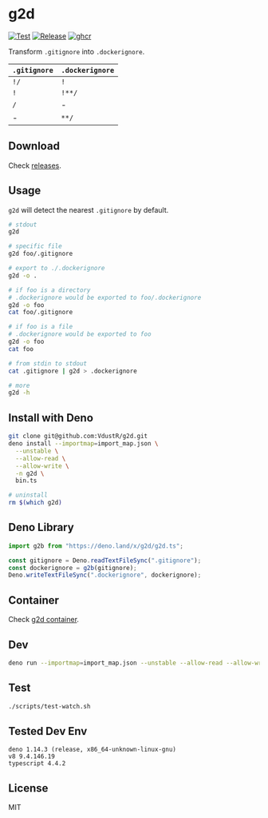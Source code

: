 # g2d

[![Test](https://github.com/VdustR/g2d/actions/workflows/test.yml/badge.svg)](https://github.com/VdustR/g2d/actions/workflows/test.yml)
[![Release](https://github.com/VdustR/g2d/actions/workflows/build.yml/badge.svg)](https://github.com/VdustR/g2d/actions/workflows/build.yml)
[![ghcr](https://github.com/VdustR/g2d/actions/workflows/ghcr.yml/badge.svg)](https://github.com/VdustR/g2d/actions/workflows/ghcr.yml)

Transform `.gitignore` into `.dockerignore`.

| `.gitignore` | `.dockerignore` |
| ------------ | --------------- |
| `!/`         | `!`             |
| `!`          | `!**/`          |
| `/`          | -               |
| -            | `**/`           |

## Download

Check [releases](https://github.com/VdustR/g2d/releases).

## Usage

`g2d` will detect the nearest `.gitignore` by default.

```sh
# stdout
g2d

# specific file
g2d foo/.gitignore

# export to ./.dockerignore
g2d -o .

# if foo is a directory
# .dockerignore would be exported to foo/.dockerignore
g2d -o foo
cat foo/.gitignore

# if foo is a file
# .dockerignore would be exported to foo
g2d -o foo
cat foo

# from stdin to stdout
cat .gitignore | g2d > .dockerignore

# more
g2d -h
```

## Install with Deno

```sh
git clone git@github.com:VdustR/g2d.git
deno install --importmap=import_map.json \
  --unstable \
  --allow-read \
  --allow-write \
  -n g2d \
  bin.ts

# uninstall
rm $(which g2d)
```

## Deno Library

```ts
import g2b from "https://deno.land/x/g2d/g2d.ts";

const gitignore = Deno.readTextFileSync(".gitignore");
const dockerignore = g2b(gitignore);
Deno.writeTextFileSync(".dockerignore", dockerignore);
```

## Container

Check [g2d container](https://github.com/VdustR/g2d/pkgs/container/g2d).

## Dev

```sh
deno run --importmap=import_map.json --unstable --allow-read --allow-write bin.ts
```

## Test

```sh
./scripts/test-watch.sh
```

## Tested Dev Env

```
deno 1.14.3 (release, x86_64-unknown-linux-gnu)
v8 9.4.146.19
typescript 4.4.2
```

## License

MIT
